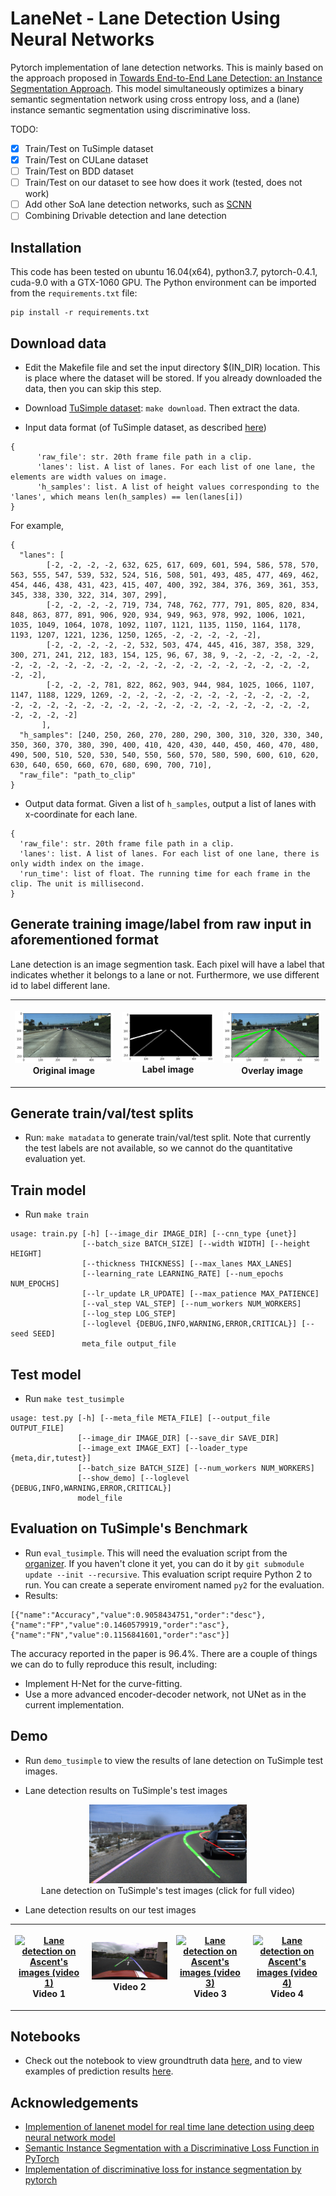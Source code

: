 # LaneNet - Lane Detection Using Neural Networks

Pytorch implementation of lane detection networks. This is mainly based on the approach proposed in [Towards End-to-End Lane Detection: an Instance Segmentation Approach](https://arxiv.org/abs/1802.05591). This model simultaneously optimizes a binary semantic segmentation network using cross entropy loss, and a (lane) instance semantic segmentation using discriminative loss.

TODO:
- [x] Train/Test on TuSimple dataset
- [x] Train/Test on CULane dataset
- [ ] Train/Test on BDD dataset
- [ ] Train/Test on our dataset to see how does it work (tested, does not work)
- [ ] Add other SoA lane detection networks, such as [SCNN](https://github.com/XingangPan/SCNN)
- [ ] Combining Drivable detection and lane detection

## Installation
This code has been tested on ubuntu 16.04(x64), python3.7, pytorch-0.4.1, cuda-9.0 with a GTX-1060 GPU. 
The Python environment can be imported from the `requirements.txt` file:
```
pip install -r requirements.txt
```

## Download data
- Edit the Makefile file and set the input directory $(IN_DIR) location. This is place where the dataset will be stored. If you already downloaded the data, then you can skip this step.
- Download [TuSimple dataset](https://github.com/TuSimple/tusimple-benchmark/wiki): `make download`.  Then extract the data.

- Input data format (of TuSimple dataset, as described [here](https://github.com/TuSimple/tusimple-benchmark/tree/master/doc/lane_detection))
```
{
      'raw_file': str. 20th frame file path in a clip.
      'lanes': list. A list of lanes. For each list of one lane, the elements are width values on image.
      'h_samples': list. A list of height values corresponding to the 'lanes', which means len(h_samples) == len(lanes[i])
}
```

For example,
```
{
  "lanes": [
        [-2, -2, -2, -2, 632, 625, 617, 609, 601, 594, 586, 578, 570, 563, 555, 547, 539, 532, 524, 516, 508, 501, 493, 485, 477, 469, 462, 454, 446, 438, 431, 423, 415, 407, 400, 392, 384, 376, 369, 361, 353, 345, 338, 330, 322, 314, 307, 299],
        [-2, -2, -2, -2, 719, 734, 748, 762, 777, 791, 805, 820, 834, 848, 863, 877, 891, 906, 920, 934, 949, 963, 978, 992, 1006, 1021, 1035, 1049, 1064, 1078, 1092, 1107, 1121, 1135, 1150, 1164, 1178, 1193, 1207, 1221, 1236, 1250, 1265, -2, -2, -2, -2, -2],
        [-2, -2, -2, -2, -2, 532, 503, 474, 445, 416, 387, 358, 329, 300, 271, 241, 212, 183, 154, 125, 96, 67, 38, 9, -2, -2, -2, -2, -2, -2, -2, -2, -2, -2, -2, -2, -2, -2, -2, -2, -2, -2, -2, -2, -2, -2, -2, -2],
        [-2, -2, -2, 781, 822, 862, 903, 944, 984, 1025, 1066, 1107, 1147, 1188, 1229, 1269, -2, -2, -2, -2, -2, -2, -2, -2, -2, -2, -2, -2, -2, -2, -2, -2, -2, -2, -2, -2, -2, -2, -2, -2, -2, -2, -2, -2, -2, -2, -2, -2]
       ],
  "h_samples": [240, 250, 260, 270, 280, 290, 300, 310, 320, 330, 340, 350, 360, 370, 380, 390, 400, 410, 420, 430, 440, 450, 460, 470, 480, 490, 500, 510, 520, 530, 540, 550, 560, 570, 580, 590, 600, 610, 620, 630, 640, 650, 660, 670, 680, 690, 700, 710],
  "raw_file": "path_to_clip"
}
```
- Output data format. Given a list of `h_samples`, output a list of lanes with x-coordinate for each lane.
```
{
  'raw_file': str. 20th frame file path in a clip.
  'lanes': list. A list of lanes. For each list of one lane, there is only width index on the image.
  'run_time': list of float. The running time for each frame in the clip. The unit is millisecond.
}
```

## Generate training image/label from raw input in aforementioned format
Lane detection is an image segmention task. Each pixel will have a label that indicates whether it belongs to a lane or not. Furthermore, we use different id to label different lane. 

<table style="width:100%">
  <tr>
    <th>
      <p align="center">
 <a href="https://youtu.be/WBNw1tKe4xE"><img src="./demo/example_org.png" alt="Original image" width="100%" height="100%"></a>
 <br>Original image
</p>
    </th>
    <th>
      <p align="center">
 <a href="https://youtu.be/2TiQuKux3JU"><img src="./demo/example_label.png" alt="Label image" width="100%" height="100%"></a>
 <br>Label image
</p>
    </th>
    <th>
      <p align="center">
 <a href="https://youtu.be/enVAMUN2qmE"><img src="./demo/example_overlay.png" alt="Overlay image" width="100%" height="100%"></a>
 <br>Overlay image
</p>
    </th>
  </tr>
</table>

## Generate train/val/test splits
- Run: `make matadata` to generate train/val/test split. Note that currently the test labels are not available, so we cannot do the quantitative evaluation yet. 

## Train model
- Run `make train`

```
usage: train.py [-h] [--image_dir IMAGE_DIR] [--cnn_type {unet}]
                [--batch_size BATCH_SIZE] [--width WIDTH] [--height HEIGHT]
                [--thickness THICKNESS] [--max_lanes MAX_LANES]
                [--learning_rate LEARNING_RATE] [--num_epochs NUM_EPOCHS]
                [--lr_update LR_UPDATE] [--max_patience MAX_PATIENCE]
                [--val_step VAL_STEP] [--num_workers NUM_WORKERS]
                [--log_step LOG_STEP]
                [--loglevel {DEBUG,INFO,WARNING,ERROR,CRITICAL}] [--seed SEED]
                meta_file output_file
```

## Test model
- Run `make test_tusimple`

```
usage: test.py [-h] [--meta_file META_FILE] [--output_file OUTPUT_FILE]
               [--image_dir IMAGE_DIR] [--save_dir SAVE_DIR]
               [--image_ext IMAGE_EXT] [--loader_type {meta,dir,tutest}]
               [--batch_size BATCH_SIZE] [--num_workers NUM_WORKERS]
               [--show_demo] [--loglevel {DEBUG,INFO,WARNING,ERROR,CRITICAL}]
               model_file
```
## Evaluation on TuSimple's Benchmark
- Run `eval_tusimple`. This will need the evaluation script from the [organizer](https://github.com/TuSimple/tusimple-benchmark). If you haven't clone it yet, you can do it by `git submodule update --init --recursive`. This evaluation script require Python 2 to run. You can create a seperate enviroment named `py2` for the evaluation. 
- Results: 
```
[{"name":"Accuracy","value":0.9058434751,"order":"desc"},{"name":"FP","value":0.1460579919,"order":"asc"},{"name":"FN","value":0.1156841601,"order":"asc"}]
```
The accuracy reported in the paper is 96.4%. There are a couple of things we can do to fully reproduce this result, including:
- Implement H-Net for the curve-fitting.  
- Use a more advanced encoder-decoder network, not UNet as in the current implementation. 


## Demo 
- Run `demo_tusimple` to view the results of lane detection on TuSimple test images.

- Lane detection results on TuSimple's test images
<p align="center">
 <a href="https://youtu.be/tFj3mUFFbIw"><img src="./demo/test_tusimple.gif" alt="Lane detection on TuSimple's test images
" width="50%" height="50%"></a>
 <br>Lane detection on TuSimple's test images (click for full video)
</p>

- Lane detection results on our test images

<table style="width:100%">
  <tr>
    <th>
      <p align="center">
 <a href="https://youtu.be/BTahzPYY20k"><img src="./demo/test_ascent1.gif" alt="Lane detection on Ascent's images (video 1)
" width="100%" height="100%"></a>
 <br>Video 1
</p>
    </th>
    <th>
      <p align="center">
 <a href="https://youtu.be/WBNw1tKe4xE"><img src="./demo/test_ascent2.gif" alt="Lane detection on Ascent's images (video 2)
" width="100%" height="100%"></a>
 <br>Video 2
</p>
    </th>
    <th>
      <p align="center">
 <a href="https://youtu.be/2TiQuKux3JU"><img src="./demo/test_ascent3.gif" alt="Lane detection on Ascent's images (video 3)
" width="100%" height="100%"></a>
 <br>Video 3
</p>
    </th>
    <th>
      <p align="center">
 <a href="https://youtu.be/enVAMUN2qmE"><img src="./demo/test_ascent4.gif" alt="Lane detection on Ascent's images (video 4)
" width="100%" height="100%"></a>
 <br>Video 4
</p>
    </th>
  
  </tr>
</table>

## Notebooks
- Check out the notebook to view groundtruth data [here](notebooks/view_groundtruth.ipynb), and to view examples of prediction results [here](notebooks/view_prediction.ipynb).

## Acknowledgements
- [Implemention of lanenet model for real time lane detection using deep neural network model](https://github.com/MaybeShewill-CV/lanenet-lane-detection)
- [Semantic Instance Segmentation with a Discriminative Loss Function in PyTorch](https://github.com/Wizaron/instance-segmentation-pytorch)
- [Implementation of discriminative loss for instance segmentation by pytorch](https://github.com/nyoki-mtl/pytorch-discriminative-loss)
